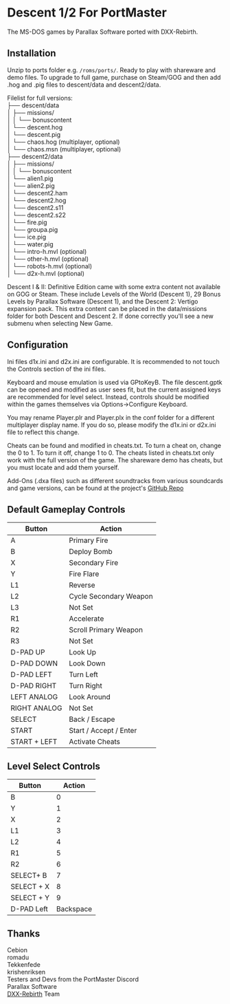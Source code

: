 # Descent 1/2 For PortMaster
The MS-DOS games by Parallax Software ported with DXX-Rebirth.

## Installation
Unzip to ports folder e.g. ```/roms/ports/```. Ready to play with shareware and demo files. To upgrade to full game, purchase on Steam/GOG and then add .hog and .pig files to descent/data and descent2/data.

Filelist for full versions:  
├── descent/data  
│   ├── missions/    
│   │ └── bonuscontent   
│   └── descent.hog  
│   └── descent.pig  
│   └── chaos.hog (multiplayer, optional)  
│   └── chaos.msn (multiplayer, optional)  
├── descent2/data  
│   ├── missions/    
│   │ └── bonuscontent   
│   └── alien1.pig  
│   └── alien2.pig  
│   └── descent2.ham  
│   └── descent2.hog  
│   └── descent2.s11  
│   └── descent2.s22  
│   └── fire.pig  
│   └── groupa.pig  
│   └── ice.pig  
│   └── water.pig  
│   └── intro-h.mvl (optional)  
│   └── other-h.mvl (optional)  
│   └── robots-h.mvl (optional)  
│   └── d2x-h.mvl (optional)  

Descent I & II: Definitive Edition came with some extra content not available on GOG or Steam. These include Levels of the World (Descent 1), 29 Bonus Levels by Parallax Software (Descent 1), and the Descent 2: Vertigo expansion pack. This extra content can be placed in the data/missions folder for both Descent and Descent 2. If done correctly you'll see a new submenu when selecting New Game.

## Configuration
Ini files d1x.ini and d2x.ini are configurable. It is recommended to not touch the Controls section of the ini files.

Keyboard and mouse emulation is used via GPtoKeyB. The file descent.gptk can be opened and modified as user sees fit, but the current assigned keys are recommended for level select. Instead, controls should be modified within the games themselves via Options->Configure Keyboard.

You may rename Player.plr and Player.plx in the conf folder for a different multiplayer display name. If you do so, please modify the d1x.ini or d2x.ini file to reflect this change.

Cheats can be found and modified in cheats.txt. To turn a cheat on, change the 0 to 1. To turn it off, change 1 to 0. The cheats listed in cheats.txt only work with the full version of the game. The shareware demo has cheats, but you must locate and add them yourself.

Add-Ons (.dxa files) such as different soundtracks from various soundcards and game versions, can be found at the project's [GitHub Repo](https://github.com/JeodC/Portmaster-Descent)

## Default Gameplay Controls

| Button | Action |
|--|--| 
|A|Primary Fire|
|B|Deploy Bomb|
|X|Secondary Fire|
|Y|Fire Flare|
|L1|Reverse|
|L2|Cycle Secondary Weapon|
|L3|Not Set|
|R1|Accelerate|
|R2|Scroll Primary Weapon|
|R3|Not Set|
|D-PAD UP|Look Up|
|D-PAD DOWN|Look Down|
|D-PAD LEFT|Turn Left|
|D-PAD RIGHT|Turn Right|
|LEFT ANALOG|Look Around|
|RIGHT ANALOG|Not Set|
|SELECT|Back / Escape|
|START|Start / Accept / Enter|
|START + LEFT|Activate Cheats|

## Level Select Controls

| Button | Action |
|--|--| 
|B|0|
|Y|1|
|X|2|
|L1|3|
|L2|4|
|R1|5|
|R2|6|
|SELECT+  B|7|
|SELECT + X|8|
|SELECT + Y|9|
|D-PAD Left|Backspace|

## Thanks
Cebion  
romadu  
Tekkenfede  
krishenriksen  
Testers and Devs from the PortMaster Discord  
Parallax Software  
[DXX-Rebirth](https://www.dxx-rebirth.com) Team  
